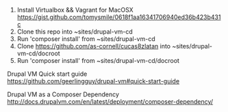 1) Install Virtualbox && Vagrant for MacOSX<br />
    https://gist.github.com/tomysmile/0618f1aa16341706940ed36b423b431c<br />
2) Clone this repo into ~sites/drupal-vm-cd<br />
3) Run 'composer install' from ~sites/drupal-vm-cd<br />
4) Clone https://github.com/as-cornell/cucas8zlatan into ~sites/drupal-vm-cd/docroot<br />
5) Run 'composer install' from ~sites/drupal-vm-cd/docroot


Drupal VM Quick start guide<br />
https://github.com/geerlingguy/drupal-vm#quick-start-guide

Drupal VM as a Composer Dependency<br />
http://docs.drupalvm.com/en/latest/deployment/composer-dependency/
